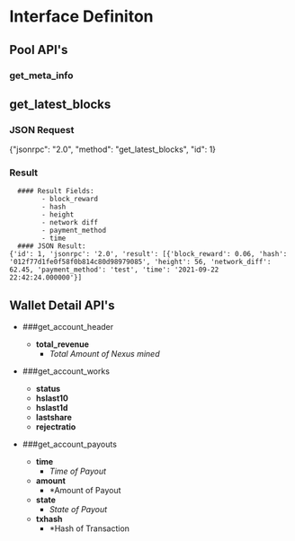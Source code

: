 # Interface Definiton

## Pool API's
### get_meta_info


## get_latest_blocks
   ### JSON Request
{"jsonrpc": "2.0", "method": "get_latest_blocks", "id": 1}
### Result
      #### Result Fields:
            - block_reward
            - hash
            - height
            - network diff
            - payment_method
            - time
      #### JSON Result:
    {'id': 1, 'jsonrpc': '2.0', 'result': [{'block_reward': 0.06, 'hash': '012f77d1fe0f58f0b814c80d98979085', 'height': 56, 'network_diff': 62.45, 'payment_method': 'test', 'time': '2021-09-22 22:42:24.000000'}]




## Wallet Detail API's
- ###get_account_header
    - **total_revenue**
      - *Total Amount of Nexus mined*

- ###get_account_works
    - **status**
    - **hslast10**
    - **hslast1d**
    - **lastshare**
    - **rejectratio**
    
- ###get_account_payouts
    - **time**
      - *Time of Payout*
    - **amount**
      - *Amount of Payout
    - **state**
      - *State of Payout*
    - **txhash**
      - *Hash of Transaction



